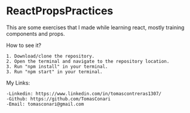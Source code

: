 # ReactPropsPractices

This are some exercises that I made while learning react, mostly training components and props.

How to see it?

    1. Download/clone the repository.
    2. Open the terminal and navigate to the repository location.
    3. Run "npm install" in your terminal.
    3. Run "npm start" in your terminal.

My Links:

    -Linkedin: https://www.linkedin.com/in/tomascontreras1307/
    -Github: https://github.com/TomasConari
    -Email: tomasconari@gmail.com
    
